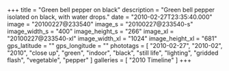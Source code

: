 +++
title = "Green bell pepper on black"
description = "Green bell pepper isolated on black, with water drops."
date = "2010-02-27T23:35:40.000"
image = "20100227@233540"
image_s = "20100227@233540-s"
image_width_s = "400"
image_height_s = "266"
image_xl = "20100227@233540-xl"
image_width_xl = "1024"
image_height_xl = "681"
gps_latitude = ""
gps_longitude = ""
phototags = [ "2010-02-27", "2010-02", "2010", "close up", "green", "indoor", "black", "still life", "lighting", "gridded flash", "vegetable", "pepper" ]
galleries = [ "2010 Timeline" ]
+++
